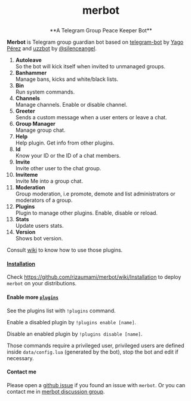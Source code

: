 # <p align="center">merbot

<p align="center">**A Telegram Group Peace Keeper Bot**


**Merbot** is Telegram group guardian bot based on [telegram-bot](https://github.com/yagop/telegram-bot) by [Yago Pérez](https://telegram.me/yago_perez) and [uzzbot](https://github.com/uziins/uzzbot) by [@silenceangel](https://telegram.me/silenceangel).

1. **Autoleave**  
So the bot will kick itself when invited to unmanaged groups.
2. **Banhammer**  
Manage bans, kicks and white/black lists.
3. **Bin**  
Run system commands.
4. **Channels**  
Manage channels. Enable or disable channel.
5. **Greeter**  
Sends a custom message when a user enters or leave a chat.
6. **Group Manager**  
Manage group chat.
7. **Help**  
Help plugin. Get info from other plugins.
8. **Id**  
Know your ID or the ID of a chat members.
9. **Invite**  
Invite other user to the chat group.
10. **Inviteme**  
Invite Me into a group chat.
11. **Moderation**  
Group moderation, i.e promote, demote and list administrators or moderators of a group.
11. **Plugins**  
Plugin to manage other plugins. Enable, disable or reload.
12. **Stats**  
Update users stats.
13. **Version**  
Shows bot version.

Consult [wiki](https://github.com/rizaumami/merbot/wiki/Plugins) to know how to use those plugins.

#### [Installation](https://github.com/rizaumami/merbot/wiki/Installation)

Check https://github.com/rizaumami/merbot/wiki/Installation to deploy `merbot` on your distributions.

#### Enable more [`plugins`](https://github.com/rizaumami/merbot/tree/master/plugins)

See the plugins list with `!plugins` command.

Enable a disabled plugin by `!plugins enable [name]`.

Disable an enabled plugin by `!plugins disable [name]`.

Those commands require a privileged user, privileged users are defined inside `data/config.lua` (generated by the bot), stop the bot and edit if necessary.

#### Contact me

Please open a [github issue](https://github.com/rizaumami/merbot/issues) if you found an issue with `merbot`.
Or you can contact me in [merbot discussion group](https://telegram.me/joinchat/AfB26wGZCncqP8GjKOhrcw).
